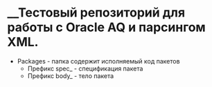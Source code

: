 # __Тестовый репозиторий для работы с Oracle AQ и парсингом XML.
* Packages - папка содержит исполняемый код пакетов
  * Префикс spec_ - спецификация пакета
  * Префикс body_ - тело пакета

